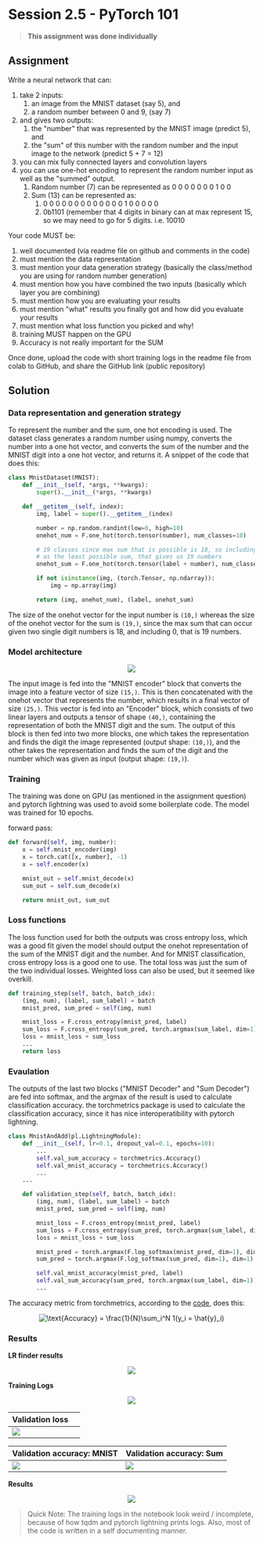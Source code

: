 # Session 2.5 - PyTorch 101

> **This assignment was done individually**

## Assignment

Write a neural network that can:
1. take 2 inputs:
    1. an image from the MNIST dataset (say 5), and
    2. a random number between 0 and 9, (say 7)
2. and gives two outputs:
    1. the "number" that was represented by the MNIST image (predict 5), and
    2. the "sum" of this number with the random number and the input image to the network (predict 5 + 7 = 12)
3. you can mix fully connected layers and convolution layers
4. you can use one-hot encoding to represent the random number input as well as the "summed" output.
    1. Random number (7) can be represented as 0 0 0 0 0 0 0 1 0 0
    2. Sum (13) can be represented as:
        1. 0 0 0 0 0 0 0 0 0 0 0 0 0 1 0 0 0 0 0
        2. 0b1101 (remember that 4 digits in binary can at max represent 15, so we may need to go for 5 digits. i.e. 10010

Your code MUST be:
1. well documented (via readme file on github and comments in the code)
2. must mention the data representation
3. must mention your data generation strategy (basically the class/method you are using for random number generation)
4. must mention how you have combined the two inputs (basically which layer you are combining)
5. must mention how you are evaluating your results 
6. must mention "what" results you finally got and how did you evaluate your results
7. must mention what loss function you picked and why!
7. training MUST happen on the GPU
8. Accuracy is not really important for the SUM

Once done, upload the code with short training logs in the readme file from colab to GitHub, and share the GitHub link (public repository)

## Solution

### Data representation and generation strategy

To represent the number and the sum, one hot encoding is used. The dataset class generates a random number using numpy, converts the number into a one hot vector, and converts the sum of the number and the MNIST digit into a one hot vector, and returns it. A snippet of the code that does this:

```python
class MnistDataset(MNIST):
    def __init__(self, *args, **kwargs):
        super().__init__(*args, **kwargs)

    def __getitem__(self, index):
        img, label = super().__getitem__(index)

        number = np.random.randint(low=0, high=10)
        onehot_num = F.one_hot(torch.tensor(number), num_classes=10)

        # 19 classes since max sum that is possible is 18, so including 0
        # as the least possible sum, that gives us 19 numbers
        onehot_sum = F.one_hot(torch.tensor(label + number), num_classes=19)

        if not isinstance(img, (torch.Tensor, np.ndarray)):
            img = np.array(img)

        return (img, onehot_num), (label, onehot_sum)
```

The size of the onehot vector for the input number is `(10,)` whereas the size of the onehot vector for the sum is `(19,)`, since the max sum that can occur given two single digit numbers is 18, and including 0, that is 19 numbers.

### Model architecture

<p align="center">
<img src="res/model-arch.png">
</p>

The input image is fed into the "MNIST encoder" block that converts the image into a feature vector of size `(15,)`. This is then concatenated with the onehot vector that represents the number, which results in a final vector of size `(25,)`. This vector is fed into an "Encoder" block, which consists of two linear layers and outputs a tensor of shape `(40,)`, containing the representation of both the MNIST digit and the sum. The output of this block is then fed into two more blocks, one which takes the representation and finds the digit the image represented (output shape: `(10,)`), and the other takes the representation and finds the sum of the digit and the number which was given as input (output shape: `(19,)`).

### Training

The training was done on GPU (as mentioned in the assignment question) and pytorch lightning was used to avoid some boilerplate code. The model was trained for 10 epochs.

forward pass:

```python
def forward(self, img, number):
    x = self.mnist_encoder(img)
    x = torch.cat([x, number], -1)
    x = self.encoder(x)

    mnist_out = self.mnist_decode(x)
    sum_out = self.sum_decode(x)

    return mnist_out, sum_out
```


### Loss functions

The loss function used for both the outputs was cross entropy loss, which was a good fit given the model should output the onehot representation of the sum of the MNIST digit and the number. And for MNIST classification, cross entropy loss is a good one to use. The total loss was just the sum of the two individual losses. Weighted loss can also be used, but it seemed like overkill.

```python
def training_step(self, batch, batch_idx):
    (img, num), (label, sum_label) = batch
    mnist_pred, sum_pred = self(img, num)

    mnist_loss = F.cross_entropy(mnist_pred, label)
    sum_loss = F.cross_entropy(sum_pred, torch.argmax(sum_label, dim=1))
    loss = mnist_loss + sum_loss
    ...
    return loss
```

### Evaulation

The outputs of the last two blocks ("MNIST Decoder" and "Sum Decoder") are fed into softmax, and the argmax of the result is used to calculate classification accuracy. the torchmetrics package is used to calculate the classification accuracy, since it has nice interoperatibility with pytorch lightning. 

```python
class MnistAndAdd(pl.LightningModule):
    def __init__(self, lr=0.1, dropout_val=0.1, epochs=10):
        ...
        self.val_sum_accuracy = torchmetrics.Accuracy()
        self.val_mnist_accuracy = torchmetrics.Accuracy()
        ...
    ...

    def validation_step(self, batch, batch_idx):
        (img, num), (label, sum_label) = batch
        mnist_pred, sum_pred = self(img, num)

        mnist_loss = F.cross_entropy(mnist_pred, label)
        sum_loss = F.cross_entropy(sum_pred, torch.argmax(sum_label, dim=1))
        loss = mnist_loss + sum_loss

        mnist_pred = torch.argmax(F.log_softmax(mnist_pred, dim=1), dim=1)
        sum_pred = torch.argmax(F.log_softmax(sum_pred, dim=1), dim=1)

        self.val_mnist_accuracy(mnist_pred, label)
        self.val_sum_accuracy(sum_pred, torch.argmax(sum_label, dim=1))
        ...
```

The accuracy metric from torchmetrics, according to the [code](https://github.com/PyTorchLightning/metrics/blob/master/torchmetrics/classification/accuracy.py), does this:

<p align="center">
<img src="https://latex.codecogs.com/svg.image?\text{Accuracy}&space;=&space;\frac{1}{N}\sum_i^N&space;1(y_i&space;=&space;\hat{y}_i)" title="\text{Accuracy} = \frac{1}{N}\sum_i^N 1(y_i = \hat{y}_i)" />
</p>

### Results

**LR finder results**

<p align="center">
<img src="res/lr-finder.png">
</p>

**Training Logs**

<p align="center">
<img src="res/training-logs.png">
</p>

| Validation loss||
| ----------- | ----------- |
| <img src="res/validation-loss.png">||

| Validation accuracy: MNIST|Validation accuracy: Sum|
| ----------- | ----------- |
| <img src="res/mnist-val-acc.png">|<img src="res/sum-val-acc.png">|

**Results**

<p align="center">
<img src="res/results.png">
</p>

> Quick Note: The training logs in the notebook look weird / incomplete, because of how tqdm and pytorch lightning prints logs. Also, most of the code is written in a self documenting manner.

